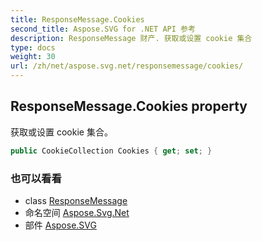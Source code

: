 ```yaml
---
title: ResponseMessage.Cookies
second_title: Aspose.SVG for .NET API 参考
description: ResponseMessage 财产. 获取或设置 cookie 集合
type: docs
weight: 30
url: /zh/net/aspose.svg.net/responsemessage/cookies/
---
```

## ResponseMessage.Cookies property

获取或设置 cookie 集合。

```csharp
public CookieCollection Cookies { get; set; }
```

### 也可以看看

* class [ResponseMessage](../)
* 命名空间 [Aspose.Svg.Net](../../responsemessage/)
* 部件 [Aspose.SVG](../../../)


